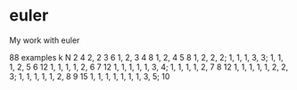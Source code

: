 # euler
My work with euler


88 examples
k	N
2	4	2, 2
3	6	1, 2, 3
4	8	1, 2, 4
5	8	1, 2, 2, 2; 1, 1, 1, 3, 3; 1, 1, 1, 2, 5
6	12	1, 1, 1, 1, 2, 6
7	12	1, 1, 1, 1, 1, 3, 4; 1, 1, 1, 1, 2, 7
8	12	1, 1, 1, 1, 1, 2, 2, 3; 1, 1, 1, 1, 1, 2, 8
9	15	1, 1, 1, 1, 1, 1, 1, 3, 5; 
10